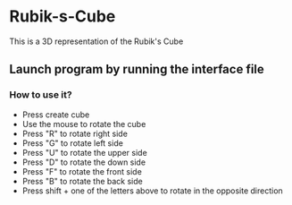 # Rubik-s-Cube
This is a 3D representation of the Rubik's Cube 

## Launch program by running the interface file

### How to use it?
- Press create cube
- Use the mouse to rotate the cube
- Press "R" to rotate right side
- Press "G" to rotate left side
- Press "U" to rotate the upper side
- Press "D" to rotate the down side
- Press "F" to rotate the front side
- Press "B" to rotate the back side
- Press shift + one of the letters above to rotate in the opposite direction
